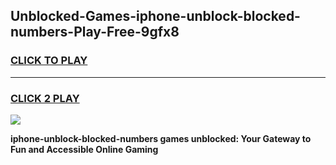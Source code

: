 
## Unblocked-Games-iphone-unblock-blocked-numbers-Play-Free-9gfx8
<h3>
<a href="https://premium76.site?title=iphone-unblock-blocked-numbers&ref=20M">CLICK TO PLAY</a></h3>
<hr>

<h3>
<a href="https://premium76.site?title=iphone-unblock-blocked-numbers&ref=20M">CLICK 2 PLAY</a>
  
</h3>

<a href="https://premium76.site?title=iphone-unblock-blocked-numbers&ref=19M"><img src="https://clearcache.store/games.png"></a>


**iphone-unblock-blocked-numbers games unblocked: Your Gateway to Fun and Accessible Online Gaming**
